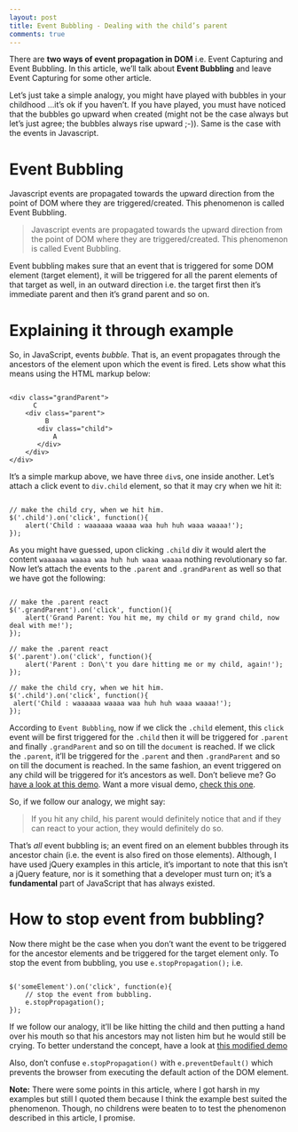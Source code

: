 ```yaml
---
layout: post
title: Event Bubbling - Dealing with the child’s parent
comments: true
---
```


There are **two ways of event propagation in DOM** i.e. Event Capturing and Event Bubbling. In this article, we’ll talk about **Event Bubbling** and leave Event Capturing for some other article.

Let’s just take a simple analogy, you might have played with bubbles in your childhood …it’s ok if you haven’t. If you have played, you must have noticed that the bubbles go upward when created (might not be the case always but let’s just agree; the bubbles always rise upward ;-)). Same is the case with the events in Javascript.

# Event Bubbling
Javascript events are propagated towards the upward direction from the point of DOM where they are triggered/created. This phenomenon is called Event Bubbling.

>Javascript events are propagated towards the upward direction from the point of DOM where they are triggered/created. This phenomenon is called Event Bubbling.

Event bubbling makes sure that an event that is triggered for some DOM element (target element), it will be triggered for all the parent elements of that target as well, in an outward direction i.e. the target first then it’s immediate parent and then it’s grand parent and so on.

# Explaining it through example
So, in JavaScript, events *bubble*. That is, an event propagates through the ancestors of the element upon which the event is fired. Lets show what this means using the HTML markup below:

<pre><code class="html">
&lt;div class="grandParent"&gt;
      C
    &lt;div class="parent"&gt;
         B
       &lt;div class="child"&gt;
           A
       &lt;/div&gt;
    &lt;/div&gt;
&lt;/div&gt;
</code></pre>

It’s  a simple markup above, we have three `div`s, one inside another.  Let’s attach a click event to `div.child` element, so that it may cry when we hit it:

<pre><code class="javascript">
// make the child cry, when we hit him.
$('.child').on('click', function(){
    alert('Child : waaaaaa waaaa waa huh huh waaa waaaa!');
});
</code></pre>

As you might have guessed, upon clicking `.child` div it would alert the content `waaaaaa waaaa waa huh huh waaa waaaa` nothing revolutionary so far. Now let’s attach the events to the `.parent` and `.grandParent` as well so that we have got the following:

<pre><code class="javascript">
// make the .parent react
$('.grandParent').on('click', function(){
    alert('Grand Parent: You hit me, my child or my grand child, now deal with me!');
});
 
// make the .parent react
$('.parent').on('click', function(){
    alert('Parent : Don\'t you dare hitting me or my child, again!');
});
 
// make the child cry, when we hit him.
$('.child').on('click', function(){
 alert('Child : waaaaaa waaaa waa huh huh waaa waaaa!');
});
</code></pre>

According to `Event Bubbling`, now if we click the `.child` element, this `click` event will be first triggered for the `.child` then it will be triggered for `.parent` and finally `.grandParent` and so on till the `document` is reached. If we click the `.parent`, it’ll be triggered for the `.parent` and then `.grandParent` and so on till the document is reached. In the same fashion, an event triggered on any child will be triggered for it’s ancestors as well. Don’t believe me?  Go [have a look at this demo](http://jsfiddle.net/5as880n8/). Want a more visual demo, [check this one](http://jsfiddle.net/b2eckozL/).

So, if we follow our analogy, we might say:

>If you hit any child, his parent would definitely notice that and if they can react to your action, they would definitely do so.

That’s *all* event bubbling is; an event fired on an element bubbles through its ancestor chain (i.e. the event is also fired on those elements). Although, I have used jQuery examples in this article, it’s important to note that this isn’t a jQuery feature, nor is it something that a developer must turn on; it’s a **fundamental** part of JavaScript that has always existed.

# How to stop event from bubbling?

Now there might be the case when you don’t want the event to be triggered for the ancestor elements and be triggered for the target element only. To stop the event from bubbling, you use `e.stopPropagation();` i.e.

<pre><code class="javascript">
$('someElement').on('click', function(e){
    // stop the event from bubbling.
    e.stopPropagation();
});
</code></pre>

If we follow our analogy, it’ll be like hitting the child and then putting a hand over his mouth so that his ancestors may not listen him but he would still be crying. To better understand the concept, have a look at [this modified demo](http://jsfiddle.net/5as880n8/1/)

Also, don’t confuse `e.stopPropagation()` with `e.preventDefault()` which prevents the browser from executing the default action of the DOM element.

**Note:** There were some points in this article, where I got harsh in my examples but still I quoted them because I think the example best suited the phenomenon. Though, no childrens were beaten to to test the phenomenon described in this article, I promise.